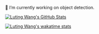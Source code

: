 🔭 I’m currently working on object detection.

[![Luting Wang's GitHub Stats](https://github-readme-stats.vercel.app/api?username=LutingWang&count_private=true&show_icons=true)](https://github.com/anuraghazra/github-readme-stats)

[![Luting Wang's wakatime stats](https://github-readme-stats.vercel.app/api/wakatime?username=@LutingWang)](https://github.com/anuraghazra/github-readme-stats)

<!--
**LutingWang/LutingWang** is a ✨ _special_ ✨ repository because its `README.md` (this file) appears on your GitHub profile.

Here are some ideas to get you started:

- 🔭 I’m currently working on ...
- 🌱 I’m currently learning ...
- 👯 I’m looking to collaborate on ...
- 🤔 I’m looking for help with ...
- 💬 Ask me about ...
- 📫 How to reach me: ...
- 😄 Pronouns: ...
- ⚡ Fun fact: ...
-->
